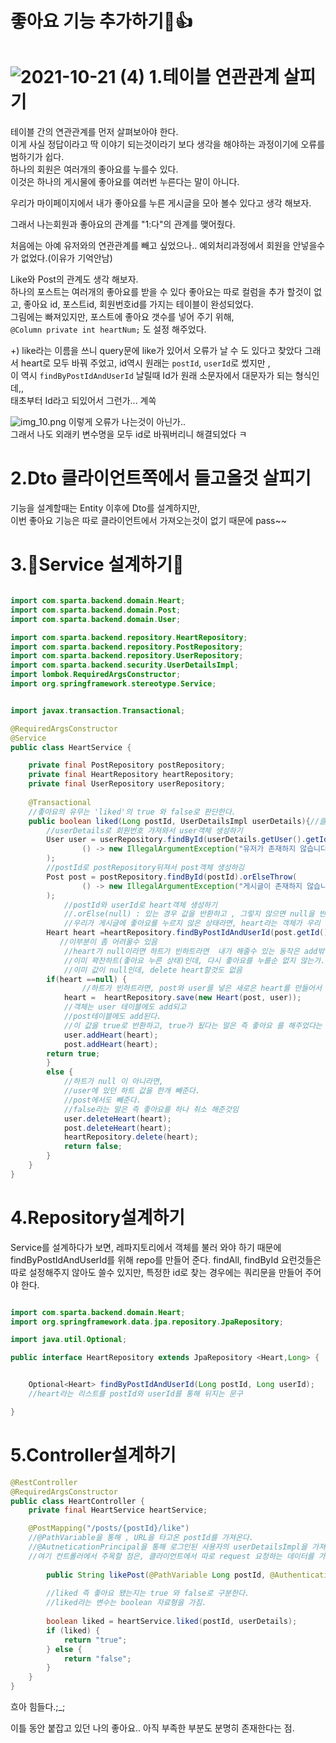 좋아요 기능 추가하기🙆👍	️
=================


![2021-10-21 (4)](https://user-images.githubusercontent.com/80088918/138288447-f71904ec-8795-4b10-9943-56d20e3c27d6.png)
  1.테이블 연관관계 살피기
==========================
테이블 간의 연관관계를 먼저 살펴보아야 한다.  
이게 사실 정답이라고 딱 이야기 되는것이라기 보다 생각을 해야하는 과정이기에 오류를 범하기가 쉽다.  
하나의 회원은 여러개의 좋아요를 누를수 있다.  
이것은 하나의 게시물에 좋아요를 여러번 누른다는 말이 아니다.

우리가 마이페이지에서 내가 좋아요를 누른 게시글을 모아 볼수 있다고 생각 해보자.

그래서 나는회원과 좋아요의 관계를 "1:다"의 관계를 맺어줬다.

처음에는 아예 유저와의 연관관계를 빼고 싶었으나.. 예외처리과정에서 회원을 안넣을수가 없었다.(이유가 기억안남)

Like와 Post의 관계도 생각 해보자.  
하나의 포스트는 여러개의 좋아요를 받을 수 있다
좋아요는 따로 컬럼을 추가 할것이 없고, 좋아요 id, 포스트id, 회원번호id를 가지는 테이블이 완성되었다.  
그림에는 빠져있지만, 포스트에 좋아요 갯수를 넣어 주기 위해,  
`
@Column
private int heartNum;
`
도 설정 해주었다.


+) like라는 이름을 쓰니 query문에 like가 있어서 오류가 날 수 도 있다고 찾았다
그래서 heart로 모두 바꿔 주었고, id역시 원래는 `postId`, `userId`로 썼지만 ,   
이 역시 `findByPostIdAndUserId` 날릴때 Id가 원래 소문자에서 대문자가 되는 형식인데,,   
태초부터 Id라고 되있어서 그런가... 계쏙 

![img_10.png](img_10.png)
이렇게 오류가 나는것이 아닌가..  
그래서 나도 외래키 변수명을 모두 id로 바꿔버리니 해결되었다 ㅋ

2.Dto 클라이언트쪽에서 들고올것 살피기
==============================
기능을 설계할때는 Entity 이후에 Dto를 설계하지만,  
이번 좋아요 기능은 따로 클라이언트에서 가져오는것이 없기 때문에
pass~~


3.🤢Service 설계하기🤢
==============================
```java

import com.sparta.backend.domain.Heart;
import com.sparta.backend.domain.Post;
import com.sparta.backend.domain.User;

import com.sparta.backend.repository.HeartRepository;
import com.sparta.backend.repository.PostRepository;
import com.sparta.backend.repository.UserRepository;
import com.sparta.backend.security.UserDetailsImpl;
import lombok.RequiredArgsConstructor;
import org.springframework.stereotype.Service;


import javax.transaction.Transactional;

@RequiredArgsConstructor
@Service
public class HeartService {

    private final PostRepository postRepository;
    private final HeartRepository heartRepository;
    private final UserRepository userRepository;
    
    @Transactional
    //좋아요의 유무는 'liked'의 true 와 false로 판단한다.
    public boolean liked(Long postId, UserDetailsImpl userDetails){//클라이언트에서 따로 들고오는 내용이 없다. requestDto없음
        //userDetails로 회원번호 가져와서 user객체 생성하기 
        User user = userRepository.findById(userDetails.getUser().getId()).orElseThrow(
                () -> new IllegalArgumentException("유저가 존재하지 않습니다.")
        );
        //postId로 postRepository뒤져서 post객체 생성하깅
        Post post = postRepository.findById(postId).orElseThrow(
                () -> new IllegalArgumentException("게시글이 존재하지 않습니다.")
        );
            //postId와 userId로 heart객체 생성하기
            //.orElse(null) : 있는 경우 값을 반환하고 , 그렇지 않으면 null을 반환한다.
            //우리가 게시글에 좋아요를 누르지 않은 상태라면, heart라는 객체가 우리 아이디로 없겠지, ? 그래소 null로 설정이 된다.
        Heart heart =heartRepository.findByPostIdAndUserId(post.getId(), user.getId()).orElse(null);
           //이부분이 좀 어려울수 있음
            //heart가 null이라면 하트가 빈하트라면  내가 해줄수 있는 동작은 add밖에 없게 만들어버림.
            //이미 꽉찬하트(좋아요 누른 상태)인데, 다시 좋아요를 누를순 없지 않는가.
            //이미 값이 null인데, delete heart할것도 없음
        if(heart ==null) {
                //하트가 빈하트라면, post와 user를 넣은 새로은 heart를 만들어서 객체를 저장한다.
            heart =  heartRepository.save(new Heart(post, user));
            //객체는 user 테이블에도 add되고
            //post테이블에도 add된다.
            //이 값을 true로 반환하고, true가 됬다는 말은 즉 좋아요 를 해주었다는 말임;;_;; 좀 잘짠듯 승준님 감사해여
            user.addHeart(heart);
            post.addHeart(heart);
        return true;
        }
        else {
            //하트가 null 이 아니라면,
            //user에 있던 하트 값을 한개 빼준다.
            //post에서도 빼준다.
            //false라는 말은 즉 좋아요를 하나 취소 해준것임
            user.deleteHeart(heart);
            post.deleteHeart(heart);
            heartRepository.delete(heart);
            return false;
        }
    }
}
```
4.Repository설계하기
======================
Service를 설계하다가 보면, 레파지토리에서 객체를 불러 와야 하기 때문에  
findByPostIdAndUserId를 위해 repo를 만들어 준다.
findAll, findById 요런것들은 따로 설정해주지 않아도 쓸수 있지만,
특정한 id로 찾는 경우에는
쿼리문을 만들어 주어야 한다.
```java

import com.sparta.backend.domain.Heart;
import org.springframework.data.jpa.repository.JpaRepository;

import java.util.Optional;

public interface HeartRepository extends JpaRepository <Heart,Long> {


    Optional<Heart> findByPostIdAndUserId(Long postId, Long userId);
    //heart라는 리스트를 postId와 userId를 통해 뒤지는 문구

}

```
5.Controller설계하기
====================

```java
@RestController
@RequiredArgsConstructor
public class HeartController {
    private final HeartService heartService;

    @PostMapping("/posts/{postId}/like")
    //@PathVariable을 통해 , URL을 타고온 postId를 가져온다.
    //@AutneticationPrincipal을 통해 로그인된 사용자의 userDetailsImpl을 가져온다 ㅋ
    //여기 컨트롤러에서 주목할 점은, 클라이언트에서 따로 request 요청하는 데이터를 가져오는게 없다는점 !requestDto가 없다는 점!
    
        public String likePost(@PathVariable Long postId, @AuthenticationPrincipal UserDetailsImpl userDetails) {
        
        //liked 즉 좋아요 됐는지는 true 와 false로 구분한다.
        //liked라는 변수는 boolean 자료형을 가짐.
        
        boolean liked = heartService.liked(postId, userDetails);
        if (liked) {
            return "true";
        } else {
            return "false";
        }
    }
}
```
흐아 힘들다.;_;

이틀 동안 붙잡고 있던 나의 좋아요..
아직 부족한 부분도 분명히 존재한다는 점. 
